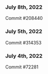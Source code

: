 ### July 8th, 2022

Commit #208440

### July 5th, 2022

Commit #314353


### July 4th, 2022

Commit #72281
